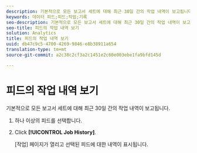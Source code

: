 ```yaml
---
description: 기본적으로 모든 보고서 세트에 대해 최근 30일 간의 작업 내역이 보고됩니다.
keywords: 데이터 피드;피드;작업;기록
seo-description: 기본적으로 모든 보고서 세트에 대해 최근 30일 간의 작업 내역이 보고됩니다.
seo-title: 피드의 작업 내역 보기
solution: Analytics
title: 피드의 작업 내역 보기
uuid: db47c9c5-4700-4269-9846-e8b38911a654
translation-type: tm+mt
source-git-commit: a2c38c2cf3a2c1451e2c60e003ebe1fa9bfd145d

---
```



# 피드의 작업 내역 보기

기본적으로 모든 보고서 세트에 대해 최근 30일 간의 작업 내역이 보고됩니다.

1. 하나 이상의 피드를 선택합니다.
1. Click **[!UICONTROL Job History]**.

   [작업] 페이지가 열리고 선택된 피드에 대한 내역이 표시됩니다. 
